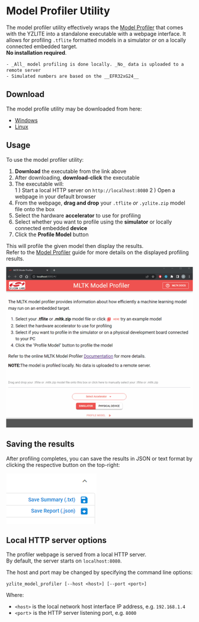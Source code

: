 # Model Profiler Utility

The model profiler utility effectively wraps the [Model Profiler](./model_profiler.md)
that comes with the YZLITE into a standalone executable with a webpage interface.
It allows for profiling `.tflite` formatted models in a simulator _or_ on a locally connected
embedded target.  
__No installation required__.

```{note}
- _All_ model profiling is done locally. _No_ data is uploaded to a remote server
- Simulated numbers are based on the __EFR32xG24__
```

## Download

The model profile utility may be downloaded from here:

- [Windows](https://www.dropbox.com/s/acz22zktqdet9ww/yzlite_model_profiler.exe?dl=1)
- [Linux](https://www.dropbox.com/s/0vm9zrl4rg2gioy/yzlite_model_profiler?dl=1)

## Usage

To use the model profiler utility:

1. __Download__ the executable from the link above  
2. After downloading, __download-click__ the executable
3. The executable will:  
   1 ) Start a local HTTP server on `http://localhost:8080`
   2 ) Open a webpage in your default browser
4. From the webpage, __drag and drop__ your `.tflite` _or_ `.yzlite.zip` model file onto the box
5. Select the hardware __accelerator__ to use for profiling
6. Select whether you want to profile using the __simulator__ or locally connected embedded __device__
7. Click the __Profile Model__ button

This will profile the given model then display the results.  
Refer to the [Model Profiler](./model_profiler.md) guide for more details on the displayed profiling results.

![](../img/model_profiler_utility.gif)

## Saving the results

After profiling completes, you can save the results in JSON or text format by clicking the respective button on the top-right:

![](../img/model_profiler_utility_save.png)

## Local HTTP server options

The profiler webpage is served from a local HTTP server.  
By default, the server starts on `localhost:8080`.

The host and port may be changed by specifying the command line options:

```shell
yzlite_model_profiler [--host <host>] [--port <port>]
```

Where:  

- `<host>` is the local network host interface IP address, e.g. `192.168.1.4`
- `<port`> is the HTTP server listening port, e.g. `8000`
